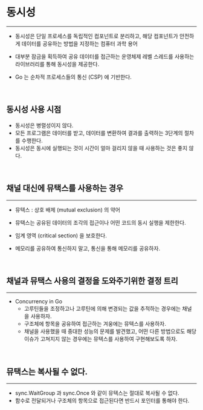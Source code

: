 # 동시성

---

- 동시성은 단일 프로세스를 독립적인 컴포넌트로 분리하고, 해당 컴포넌트가 안전하게 데이터를 공유하는 방법을 지정하는 컴퓨터 과학 용어
- 대부분 잠금을 획득하여 공유 데이터를 접근하는 운영체제 레벨 스레드를 사용하는 라이브러리를 통해 동시성을 제공한다.


- Go 는 순차적 프로세스들의 통신 (CSP) 에 기반한다.

<br />


## 동시성 사용 시점

- 동시성은 병렬성이지 않다.
- 모든 프로그램은 데이터를 받고, 데이터를 변환하여 결과를 출력하는 3단계의 절차를 수행한다.
- 동시성은 동시에 실행되는 것이 시간이 얼마 걸리지 않을 때 사용하는 것은 좋지 않다.

<br />







## 채널 대신에 뮤택스를 사용하는 경우

---

- 뮤텍스 : 상호 배제 (mutual exclusion) 의 약어
- 뮤택스는 공유된 데이터의 조각의 접근이나 어떤 코드의 동시 실행을 제한한다.
- 임계 영역 (critical section) 을 보호한다.

- 메모리를 공유하여 통신하지 말고, 통신을 통해 메모리를 공유하자.

<br />

## 채널과 뮤택스 사용의 결정을 도와주기위한 결정 트리

---

- Concurrency in Go 
  - 고루틴들을 조정하고나 고루틴에 의해 변경되는 값을 추적하는 경우에는 채널을 사용하자.
  - 구조체에 항목을 공유하여 접근하는 겨웅에는 뮤텍스를 사용하자.
  - 채널을 사용했을 때 중대한 성능의 문제를 발견했고, 어떤 다른 방법으로도 해당 이슈가 고쳐지지 않는 경우에는 뮤텍스를 사용하여 구현해보도록 하자.

<br />

## 뮤택스는 복사될 수 없다.

---

- sync.WaitGroup 과 sync.Once 와 같이 뮤텍스는 절대로 복사될 수 없다.
- 함수로 전달되거나 구조체의 항목으로 접근된다면 반드시 포인터를 통해야 한다.